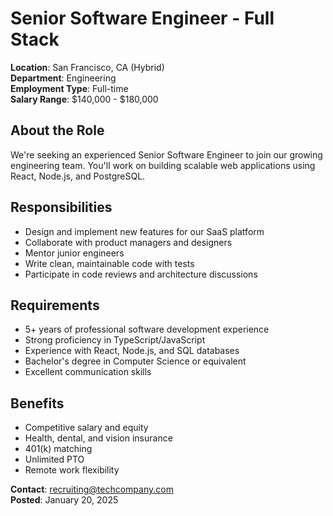 # Senior Software Engineer - Full Stack

**Location**: San Francisco, CA (Hybrid)  
**Department**: Engineering  
**Employment Type**: Full-time  
**Salary Range**: $140,000 - $180,000

## About the Role

We're seeking an experienced Senior Software Engineer to join our growing engineering team. You'll work on building scalable web applications using React, Node.js, and PostgreSQL.

## Responsibilities
- Design and implement new features for our SaaS platform
- Collaborate with product managers and designers
- Mentor junior engineers
- Write clean, maintainable code with tests
- Participate in code reviews and architecture discussions

## Requirements
- 5+ years of professional software development experience
- Strong proficiency in TypeScript/JavaScript
- Experience with React, Node.js, and SQL databases
- Bachelor's degree in Computer Science or equivalent
- Excellent communication skills

## Benefits
- Competitive salary and equity
- Health, dental, and vision insurance
- 401(k) matching
- Unlimited PTO
- Remote work flexibility

**Contact**: recruiting@techcompany.com  
**Posted**: January 20, 2025